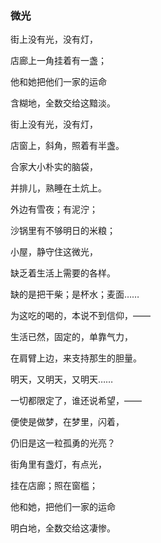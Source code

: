 ### 微光

街上没有光，没有灯，

店廊上一角挂着有一盏；

他和她把他们一家的运命

含糊地，全数交给这黯淡。

街上没有光，没有灯，

店窗上，斜角，照着有半盏。

合家大小朴实的脑袋，

并排儿，熟睡在土炕上。

外边有雪夜；有泥泞；

沙锅里有不够明日的米粮；

小屋，静守住这微光，

缺乏着生活上需要的各样。

缺的是把干柴；是杯水；麦面……

为这吃的喝的，本说不到信仰，——

生活已然，固定的，单靠气力，

在肩臂上边，来支持那生的胆量。

明天，又明天，又明天……

一切都限定了，谁还说希望，——

便使是做梦，在梦里，闪着，

仍旧是这一粒孤勇的光亮？

街角里有盏灯，有点光，

挂在店廊；照在窗槛；

他和她，把他们一家的运命

明白地，全数交给这凄惨。